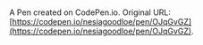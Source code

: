 # 

A Pen created on CodePen.io. Original URL: [https://codepen.io/nesiagoodloe/pen/OJqGvGZ](https://codepen.io/nesiagoodloe/pen/OJqGvGZ).

